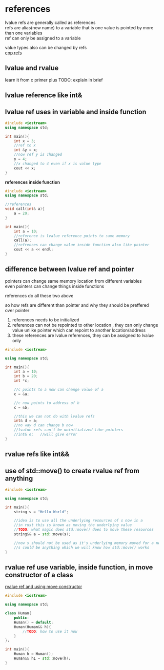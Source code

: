 # references
lvalue refs are generally called as references  
refs are alias(new name) to a variable that is one value is pointed by more than one variables  
ref can only be assigned to a variable  

value types also can be changed by refs  
[cpp refs](https://www.learncpp.com/cpp-tutorial/611-references/)


## lvalue and rvalue 
learn it from c primer plus
TODO: explain in brief 
 
## lvalue reference like int&  
## lvalue ref uses in variable and inside function  
```cpp
#include <iostream>
using namespace std;

int main(){
    int x = 3;
    //ref to x
    int &y = x;
    //now ref y is changed
    y = 4;
    //x changed to 4 even if x is value type
    cout << x;
}
```

**references inside function**  

```cpp
#include <iostream>
using namespace std;

//references
void call(int& a){
    a = 20;
}

int main(){
    int a = 10;
    //reference is lvalue reference points to same memory
    call(a);
    //refrences can change value inside function also like pointer
    cout << a << endl;
}
```

## difference between lvalue ref and pointer 
pointers can change same memory location from different variables  
even pointers can change things inside functions  

references do all these two above   

so how refs are different than pointer and why they should be preffered over pointer

1. references needs to be initialized 
2. references can not be repointed to other location , they can only change value unlike pointer which can repoint to another location/address  
3. these references are lvalue references, they can be assigned to lvalue only

```cpp
#include <iostream>

using namespace std;

int main(){
    int a = 10;
    int b = 20;
    int *c;

    //c points to a now can change value of a
    c = &a;

    //c now points to address of b
    c = &b;

    //this we can not do with lvalue refs
    int& d = a;
    //no way d can change b now
    //lvalue refs can't be uninitialized like pointers
    //int& e;   //will give error
}

```

## rvalue refs like int&&  

## use of std::move() to create rvalue ref from anything  
```cpp
#include <iostream>

using namespace std;

int main(){
    string s = "Hello World";

    //idea is to use all the underlying resources of s now in a
    //in rust this is known as moving the underlying value 
    //TODO: what magic does std::move() does to move these resources
    string&& a = std::move(s);

    //now s should not be used as it's underlying memory moved for a new variable a
    //s could be anything which we will know how std::move() works
}
```
## rvalue ref use variable, inside function, in move constructor of a class  
[rvalue ref and using move constructor](https://www.educative.io/edpresso/what-is-a-move-constructor-in-cpp)

```cpp
#include <iostream>

using namespace std;

class Human{
    public:
    Human() = default;
    Human(Human&& h){
        //TODO: how to use it now
    }
};

int main(){
    Human h = Human();
    Human&& h1 = std::move(h);
}
```





